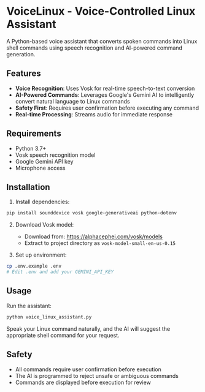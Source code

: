 # VoiceLinux - Voice-Controlled Linux Assistant

A Python-based voice assistant that converts spoken commands into Linux shell commands using speech recognition and AI-powered command generation.

## Features

- **Voice Recognition**: Uses Vosk for real-time speech-to-text conversion
- **AI-Powered Commands**: Leverages Google's Gemini AI to intelligently convert natural language to Linux commands
- **Safety First**: Requires user confirmation before executing any command
- **Real-time Processing**: Streams audio for immediate response

## Requirements

- Python 3.7+
- Vosk speech recognition model
- Google Gemini API key
- Microphone access

## Installation

1. Install dependencies:
```bash
pip install sounddevice vosk google-generativeai python-dotenv
```

2. Download Vosk model:
   - Download from: https://alphacephei.com/vosk/models
   - Extract to project directory as `vosk-model-small-en-us-0.15`

3. Set up environment:
```bash
cp .env.example .env
# Edit .env and add your GEMINI_API_KEY
```

## Usage

Run the assistant:
```bash
python voice_linux_assistant.py
```

Speak your Linux command naturally, and the AI will suggest the appropriate shell command for your request.

## Safety

- All commands require user confirmation before execution
- The AI is programmed to reject unsafe or ambiguous commands
- Commands are displayed before execution for review
